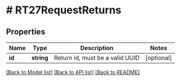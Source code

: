 # # RT27RequestReturns

## Properties

Name | Type | Description | Notes
------------ | ------------- | ------------- | -------------
**id** | **string** | Return id, must be a valid UUID | [optional]

[[Back to Model list]](../../README.md#models) [[Back to API list]](../../README.md#endpoints) [[Back to README]](../../README.md)
